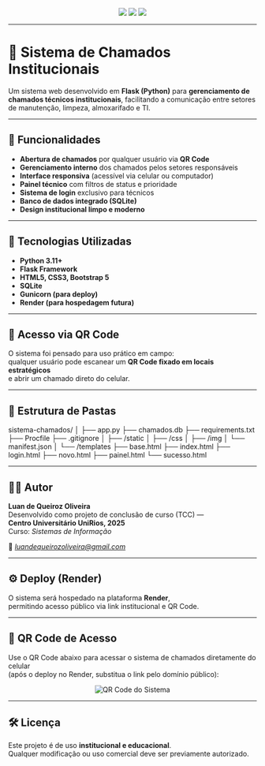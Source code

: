 <p align="center">
  <img src="https://img.shields.io/badge/Desenvolvido%20com-Flask-blue?style=for-the-badge&logo=flask&logoColor=white">
  <img src="https://img.shields.io/badge/Projeto-UniRios%202025-green?style=for-the-badge">
  <img src="https://img.shields.io/badge/Linguagem-Python-yellow?style=for-the-badge&logo=python">
</p>

---

# 🏫 Sistema de Chamados Institucionais

Um sistema web desenvolvido em **Flask (Python)** para **gerenciamento de chamados técnicos institucionais**, facilitando a comunicação entre setores de manutenção, limpeza, almoxarifado e TI.

---

## 🚀 Funcionalidades

- **Abertura de chamados** por qualquer usuário via **QR Code**  
- **Gerenciamento interno** dos chamados pelos setores responsáveis  
- **Interface responsiva** (acessível via celular ou computador)  
- **Painel técnico** com filtros de status e prioridade  
- **Sistema de login** exclusivo para técnicos  
- **Banco de dados integrado (SQLite)**  
- **Design institucional limpo e moderno**

---

## 🧠 Tecnologias Utilizadas

- **Python 3.11+**
- **Flask Framework**
- **HTML5, CSS3, Bootstrap 5**
- **SQLite**
- **Gunicorn (para deploy)**
- **Render (para hospedagem futura)**

---

## 📱 Acesso via QR Code

O sistema foi pensado para uso prático em campo:  
qualquer usuário pode escanear um **QR Code fixado em locais estratégicos**  
e abrir um chamado direto do celular.

---

## 🧩 Estrutura de Pastas

sistema-chamados/
│
├── app.py
├── chamados.db
├── requirements.txt
├── Procfile
├── .gitignore
│
├── /static
│ ├── /css
│ ├── /img
│ └── manifest.json
│
└── /templates
├── base.html
├── index.html
├── login.html
├── novo.html
├── painel.html
└── sucesso.html

---

## 👨‍💻 Autor

**Luan de Queiroz Oliveira**  
Desenvolvido como projeto de conclusão de curso (TCC) —  
**Centro Universitário UniRios, 2025**  
Curso: *Sistemas de Informação*  

📧 *luandequeirozoliveira@gmail.com*

---

## ⚙️ Deploy (Render)

O sistema será hospedado na plataforma **Render**,  
permitindo acesso público via link institucional e QR Code.

---

## 📱 QR Code de Acesso

Use o QR Code abaixo para acessar o sistema de chamados diretamente do celular  
(após o deploy no Render, substitua o link pelo domínio público):

<p align="center">
  <img src="https://api.qrserver.com/v1/create-qr-code/?size=180x180&data=http://127.0.0.1:5000" alt="QR Code do Sistema">
</p>

---

## 🛠️ Licença

Este projeto é de uso **institucional e educacional**.  
Qualquer modificação ou uso comercial deve ser previamente autorizado.

